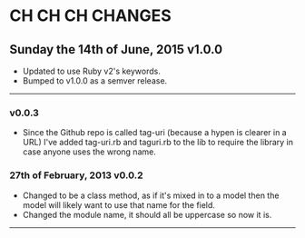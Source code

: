 # CH CH CH CHANGES #

## Sunday the 14th of June, 2015 v1.0.0 ##

* Updated to use Ruby v2's keywords.
* Bumped to v1.0.0 as a semver release.

----

### v0.0.3 ###

* Since the Github repo is called tag-uri (because a hypen is clearer in a URL) I've added tag-uri.rb and taguri.rb to the lib to require the library in case anyone uses the wrong name.

### 27th of February, 2013 v0.0.2 ###

* Changed to be a class method, as if it's mixed in to a model then the model will likely want to use that name for the field.
* Changed the module name, it should all be uppercase so now it is.

----
